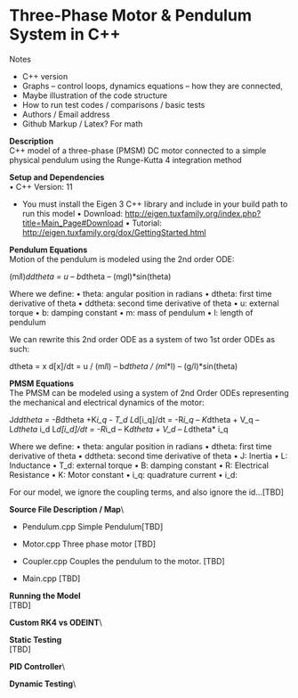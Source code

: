# Three-Phase Motor & Pendulum System in C++

Notes
-	C++ version
-	Graphs – control loops, dynamics equations – how they are connected, 
-	 Maybe illustration of the code structure
-	How to run test codes / comparisons / basic tests
-	Authors / Email address
-	Github Markup / Latex? For math

**Description**\
C++ model of a three-phase (PMSM) DC motor connected to a simple physical pendulum using the Runge-Kutta 4 integration method

**Setup and Dependencies**\
•	C++ Version: 11
- You must install the Eigen 3 C++ library and include in your build path to run this model
•	Download: http://eigen.tuxfamily.org/index.php?title=Main_Page#Download
•	Tutorial: http://eigen.tuxfamily.org/dox/GettingStarted.html

**Pendulum Equations**\
Motion of the pendulum is modeled using the 2nd order ODE: 

(m*l*l)*ddtheta = u – b*dtheta – (m*g*l)*sin(theta)

Where we define:
•	theta: angular position in radians
•	dtheta: first time derivative of theta
•	ddtheta: second time derivative of theta
•	u: external torque
•	b: damping constant
•	m: mass of pendulum
•	l: length of pendulum

We can rewrite this 2nd order ODE as a system of two 1st order ODEs as such:

dtheta = x
d[x]/dt = u / (m*l*l) – b*dtheta / (m*l*l) – (g/l)*sin(theta)

**PMSM Equations**\
The PMSM can be modeled using a system of 2nd Order ODEs representing the mechanical and electrical dynamics of the motor:

J*ddtheta = -B*dtheta +K*i_q - T_d
L*d[i_q]/dt = -R*i_q – K*dtheta + V_q – L*dtheta* i_d
L*d[i_d]/dt = -R*i_d – K*dtheta + V_d – L*dtheta* i_q


Where we define:
•	theta: angular position in radians
•	dtheta: first time derivative of theta
•	ddtheta: second time derivative of theta
•	J: Inertia
•	L: Inductance
•	T_d: external torque
•	B: damping constant
•	R: Electrical Resistance
•	K: Motor constant
•	i_q: quadrature current
•	i_d: 

For our model, we ignore the coupling terms, and also ignore the id…[TBD]

**Source File Description / Map**\
-	Pendulum.cpp
Simple Pendulum[TBD]

-	Motor.cpp
Three phase motor [TBD]

-	Coupler.cpp
Couples the pendulum to the motor. [TBD]

-	Main.cpp
[TBD]

**Running the Model**\
[TBD]

**Custom RK4 vs ODEINT**\

**Static Testing**\
[TBD]

**PID Controller**\


**Dynamic Testing**\

